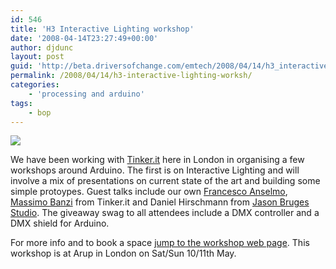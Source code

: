 ```yaml
---
id: 546
title: 'H3 Interactive Lighting workshop'
date: '2008-04-14T23:27:49+00:00'
author: djdunc
layout: post
guid: 'http://beta.driversofchange.com/emtech/2008/04/14/h3_interactive_lighting_worksh/'
permalink: /2008/04/14/h3-interactive-lighting-worksh/
categories:
    - 'processing and arduino'
tags:
    - bop
---
```


![](https://i0.wp.com/www.tinker.it/en/uploads/Main/tinker_arup.jpg?w=1170)

We have been working with [Tinker.it](http://www.tinker.it/en/Main/HomePage) here in London in organising a few workshops around Arduino. The first is on Interactive Lighting and will involve a mix of presentations on current state of the art and building some simple protoypes. Guest talks include our own [Francesco Anselmo](http://www.bozzograo.net/radiance/index.php), [Massimo Banzi](http://www.tinker.it/en/People/HomePage) from Tinker.it and Daniel Hirschmann from [Jason Bruges Studio](http://www.jasonbruges.com/). The giveaway swag to all attendees include a DMX controller and a DMX shield for Arduino.

For more info and to book a space [jump to the workshop web page](http://www.tinker.it/en/Workshop-series/Lighting). This workshop is at Arup in London on Sat/Sun 10/11th May.